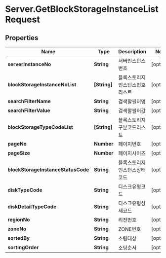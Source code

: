 # Server.GetBlockStorageInstanceListRequest

## Properties
Name | Type | Description | Notes
------------ | ------------- | ------------- | -------------
**serverInstanceNo** | **String** | 서버인스턴스번호 | [optional] 
**blockStorageInstanceNoList** | **[String]** | 블록스토리지인스턴스번호리스트 | [optional] 
**searchFilterName** | **String** | 검색할필터명 | [optional] 
**searchFilterValue** | **String** | 검색할필터값 | [optional] 
**blockStorageTypeCodeList** | **[String]** | 블록스토리지구분코드리스트 | [optional] 
**pageNo** | **Number** | 페이지번호 | [optional] 
**pageSize** | **Number** | 페이지사이즈 | [optional] 
**blockStorageInstanceStatusCode** | **String** | 블록스토리지인스턴스상태코드 | [optional] 
**diskTypeCode** | **String** | 디스크유형코드 | [optional] 
**diskDetailTypeCode** | **String** | 디스크유형상세코드 | [optional] 
**regionNo** | **String** | 리전번호 | [optional] 
**zoneNo** | **String** | ZONE번호 | [optional] 
**sortedBy** | **String** | 소팅대상 | [optional] 
**sortingOrder** | **String** | 소팅순서 | [optional] 


